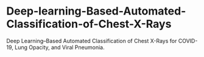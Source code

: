 # Deep-learning-Based-Automated-Classification-of-Chest-X-Rays
Deep Learning–Based Automated Classification of Chest X-Rays for COVID-19, Lung Opacity, and Viral Pneumonia.

